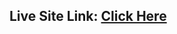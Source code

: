 ## Live Site Link: <a href="https://superlative-gnome-dc29bf.netlify.app/" target="_blank">Click Here</a>
